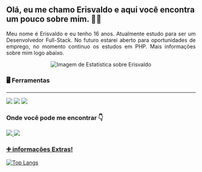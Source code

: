 ## Olá, eu me chamo Erisvaldo e aqui você encontra um pouco sobre mim. 👨‍🦱

<p style="text-align: justify; align: left"> 
    Meu nome é Erisvaldo e eu tenho 16 anos. Atualmente estudo para ser um Desenvolvedor Full-Stack. No futuro estarei aberto para oportunidades de emprego, no momento continuo os estudos em PHP. Mais informações sobre mim logo abaixo.
</p>

<div align="center">
   <img src="https://github-readme-stats.vercel.app/api?username=Erisvaldo15&show_icons=true&theme=merko&locale=pt-br" alt="Imagem de Estatística sobre Erisvaldo"> 
</div>

### 🖥️ Ferramentas 
<hr>

<div>
  <img src="https://img.shields.io/badge/HTML5-E34F26?style=for-the-badge&logo=html5&logoColor=white"> 
  <img src="https://img.shields.io/badge/CSS3-1572B6?style=for-the-badge&logo=css3&logoColor=white">
  <img src="https://img.shields.io/badge/PHP-777BB4?style=for-the-badge&logo=php&logoColor=white">
</div>

<h3> Onde você pode me encontrar 👇 </h3> 
 <a href="https://www.linkedin.com/in/erisvaldo-silva-de-sousa-645119204/"> <img src="https://img.shields.io/badge/LinkedIn-0077B5?style=for-the-badge&logo=linkedin&logoColor=white"> 
 <a href="https://www.instagram.com/eris_valdo16/"> <img src="https://img.shields.io/badge/Instagram-E4405F?style=for-the-badge&logo=instagram&logoColor=white"> 
   
   <h3> ➕ informações Extras! </h3>
   
  [![Top Langs](https://github-readme-stats.vercel.app/api/top-langs/?username=Erisvaldo15&layout=compact)](https://github.com/Erisvaldo15/github-readme-stats)
